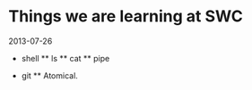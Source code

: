 Things we are learning at SWC
=============================
2013-07-26

* shell
** ls
** cat
** pipe

* git
** Atomical.
